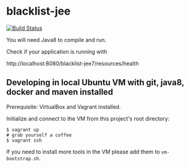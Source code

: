 blacklist-jee
=============

[![Build Status](https://travis-ci.org/MehrCurry/blacklist-jee.svg)](https://travis-ci.org/MehrCurry/blacklist-jee)

You will need Java8 to compile and run.

Check if your application is running with

http://localhost:8080/blacklist-jee7/resources/health

## Developing in local Ubuntu VM with git, java8, docker and maven installed

Prerequisite: VirtualBox and Vagrant installed.

Initialize and connect to the VM from this project's root directory:

    $ vagrant up
    # grab yourself a coffee
    $ vagrant ssh

If you need to install more tools in the VM please add them to ```vm-bootstrap.sh```.
